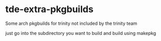 # tde-extra-pkgbuilds
Some arch pkgbuilds for trinity not included by the trinity team

just go into the subdirectory you want to build and build using makepkg
